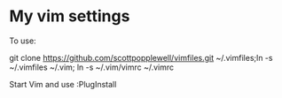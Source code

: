 # My vim settings
To use:

git clone https://github.com/scottpopplewell/vimfiles.git ~/.vimfiles;ln -s ~/.vimfiles ~/.vim; ln -s ~/.vim/vimrc ~/.vimrc

Start Vim and use :PlugInstall

